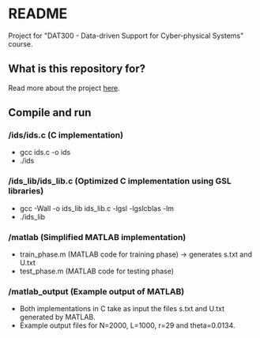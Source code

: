 # README #

Project for "DAT300 - Data-driven Support for Cyber-physical Systems" course.

## What is this repository for? ##

Read more about the project [here](https://vtaxiarchis.wordpress.com/projects/ids).

## Compile and run ##

### /ids/ids.c (C implementation) ###
* gcc ids.c -o ids
* ./ids

### /ids_lib/ids_lib.c (Optimized C implementation using GSL libraries) ###
* gcc -Wall -o ids_lib ids_lib.c -lgsl -lgslcblas -lm
* ./ids_lib

### /matlab (Simplified MATLAB implementation) ###
* train_phase.m (MATLAB code for training phase) -> generates s.txt and U.txt
* test_phase.m (MATLAB code for testing phase)

### /matlab_output (Example output of MATLAB) ###
* Both implementations in C take as input the files s.txt and U.txt generated by MATLAB.
* Example output files for N=2000, L=1000, r=29 and theta=0.0134.
